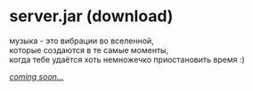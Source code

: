 # server.jar (download)

музыка - это вибрации во вселенной,  
которые создаются в те самые моменты,  
когда тебе удаётся хоть немножечко приостановить время :)

[*сoming soon...*](http://music.disasterpeace.com/album/the-floor-is-jelly-ost)
